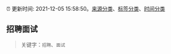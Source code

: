 :alarm_clock: 更新时间: 2021-12-05 15:58:50。[来源分类](../README.md)、[标签分类](../TAGS.md)、[时间分类](../TIMELINE.md)

## 招聘面试


> 关键字：`招聘`、`面试`


